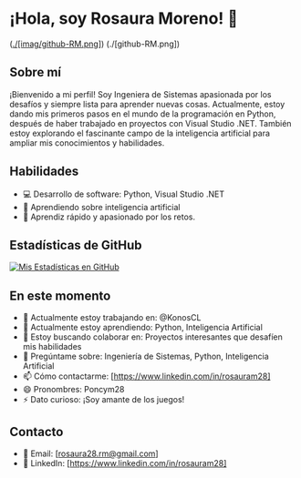 <!--
### Hi there 👋
**RosauraMoreno/RosauraMoreno** is a ✨ _special_ ✨ repository because its `README.md` (this file) appears on your GitHub profile.

Here are some ideas to get you started:

- 🔭 I’m currently working on ...
- 🌱 I’m currently learning ...
- 👯 I’m looking to collaborate on ...
- 🤔 I’m looking for help with ...
- 💬 Ask me about ...
- 📫 How to reach me: ...
- 😄 Pronouns: ...
- ⚡ Fun fact: ...

-->

# ¡Hola, soy Rosaura Moreno! 👋
([./[imag/github-RM.png]](https://github.com/RosauraMoreno/RosauraMoreno/blob/0cd33110c766d0bc19ac13830cda78d9071f5322/imag/github-RM.png))
(./[github-RM.png])
## Sobre mí
¡Bienvenido a mi perfil! Soy Ingeniera de Sistemas apasionada por los desafíos y siempre lista para aprender nuevas cosas. Actualmente, estoy dando mis primeros pasos en el mundo de la programación en Python, después de haber trabajado en proyectos con Visual Studio .NET. También estoy explorando el fascinante campo de la inteligencia artificial para ampliar mis conocimientos y habilidades.

## Habilidades
- 💻 Desarrollo de software: Python, Visual Studio .NET
- 🧠 Aprendiendo sobre inteligencia artificial
- 🚀 Aprendiz rápido y apasionado por los retos.

## Estadísticas de GitHub
[![Mis Estadísticas en GitHub](https://github-readme-stats.vercel.app/api?username=RosauraMoreno&show_icons=true&count_private=true)](https://github.com/RosauraMoreno)

## En este momento
- 🔭 Actualmente estoy trabajando en: @KonosCL
- 🌱 Actualmente estoy aprendiendo: Python, Inteligencia Artificial
- 👯 Estoy buscando colaborar en: Proyectos interesantes que desafíen mis habilidades
- 💬 Pregúntame sobre: Ingeniería de Sistemas, Python, Inteligencia Artificial
- 📫 Cómo contactarme: [https://www.linkedin.com/in/rosauram28]
- 😄 Pronombres: Poncym28
- ⚡ Dato curioso: ¡Soy amante de los juegos!

## Contacto
- 📧 Email: [rosaura28.rm@gmail.com]
- 🔗 LinkedIn: [https://www.linkedin.com/in/rosauram28]

